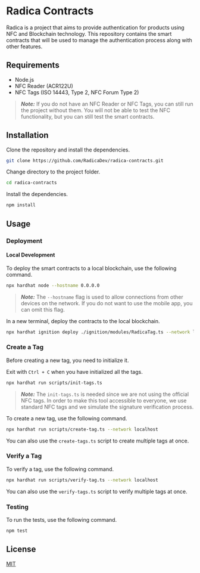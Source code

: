 # Radica Contracts

Radica is a project that aims to provide authentication for products using NFC and Blockchain technology. This repository contains the smart contracts that will be used to manage the authentication process along with other features.

## Requirements

- Node.js
- NFC Reader (ACR122U)
- NFC Tags (ISO 14443, Type 2, NFC Forum Type 2)

> **_Note:_** If you do not have an NFC Reader or NFC Tags, you can still run the project without them. You will not be able to test the NFC functionality, but you can still test the smart contracts.

## Installation

Clone the repository and install the dependencies.

```bash
git clone https://github.com/RadicaDev/radica-contracts.git

```

Change directory to the project folder.

```bash
cd radica-contracts
```

Install the dependencies.
```bash
npm install 
```

## Usage

### Deployment

#### Local Development

To deploy the smart contracts to a local blockchain, use the following command.

```bash
npx hardhat node --hostname 0.0.0.0
```

> **_Note:_** The `--hostname` flag is used to allow connections from other devices on the network. If you do not want to use the mobile app, you can omit this flag.

In a new terminal, deploy the contracts to the local blockchain.

```bash
npx hardhat ignition deploy ./ignition/modules/RadicaTag.ts --network localhost
```

### Create a Tag

Before creating a new tag, you need to initialize it.

Exit with `Ctrl + C` when you have initialized all the tags.
```bash
npx hardhat run scripts/init-tags.ts
```

> **_Note:_** The `init-tags.ts` is needed since we are not using the official NFC tags. In order to make this tool accessible to everyone, we use standard NFC tags and we simulate the signature verification process.

To create a new tag, use the following command.

```bash
npx hardhat run scripts/create-tag.ts --network localhost
```

You can also use the `create-tags.ts` script to create multiple tags at once.

### Verify a Tag

To verify a tag, use the following command.

```bash
npx hardhat run scripts/verify-tag.ts --network localhost
```

You can also use the `verify-tags.ts` script to verify multiple tags at once.

### Testing

To run the tests, use the following command.

```bash
npm test
```

## License

[MIT](./LICENSE)
